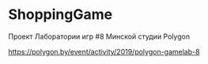 # ShoppingGame

Проект Лаборатории игр #8 Минской студии Polygon

https://polygon.by/event/activity/2019/polygon-gamelab-8
